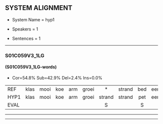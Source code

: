 
## SYSTEM ALIGNMENT

- System Name = hyp1

- Speakers = 1

- Sentences = 1

---

### S01C059V3_1LG

#### (S01C059V3_1LG-words)

- Cor=54.8%	Sub=42.9%	Del=2.4%	Ins=0.0%

|  |  |  |  |  |  |  |  |  |  |  |  |  |  |  |  |  |  |  |  |  |  |  |  |  |  |  |  |  |  |  |  |  |  |  |  |  |  |  |  |  |  |  |
|:--- |:---:|:---:|:---:|:---:|:---:|:---:|:---:|:---:|:---:|:---:|:---:|:---:|:---:|:---:|:---:|:---:|:---:|:---:|:---:|:---:|:---:|:---:|:---:|:---:|:---:|:---:|:---:|:---:|:---:|:---:|:---:|:---:|:---:|:---:|:---:|:---:|:---:|:---:|:---:|:---:|:---:|:---:|
| REF | klas | mooi | koe | arm | groei | * | strand | bed | eerst | voor | draai | * | sjaal | herfst | duur | straat | leeuw | clown | hoek | krant | hout | vriend | gauw | chips | groen | feest | reis | jas | huis | paard | vijf | muts | nieuw | kind | bang | oog | zacht | schoen | plas | neus | knoop | plank |
| HYP1 | klas | mooi | koe | arm | groei | strand | strand | pet | eerst | voor | draai | sjaal | sjaal | herfst | dier | straat | leeuw | klauw | hoek | kant | hlt | vriemd | gaal | cips | groen | veest | rijs | jas |  | hs | aht | vi | nitnieuw | kind | pan | oog | zacht | schoen | plas | lees | knoop | plank |
| EVAL |  |  |  |  |  | S |  | S |  |  |  | S |  |  | S |  |  | S |  | S | S | S | S | S |  | S | S |  | D | S | S | S | S |  | S |  |  |  |  | S |  |  |
---

---
